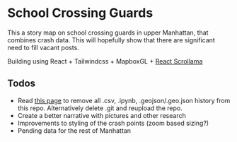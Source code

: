 # School Crossing Guards

This a story map on school crossing guards in upper Manhattan, that combines crash data. This will hopefully show that there are significant need to fill vacant posts.

Building using React + Tailwindcss + MapboxGL + [React Scrollama](https://github.com/jsonkao/react-scrollama)

## Todos 
- Read [this page](https://docs.github.com/en/authentication/keeping-your-account-and-data-secure/removing-sensitive-data-from-a-repository) to remove all .csv, .ipynb, .geojson/.geo.json history from this repo. Alternatively delete .git and reupload the repo.
- Create a better narrative with pictures and other research
- Improvements to styling of the crash points (zoom based sizing?)
- Pending data for the rest of Manhattan
